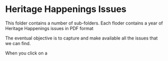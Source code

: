 # Heritage Happenings Issues

This folder contains a number of sub-folders. Each floder contains a year of Heritage Happenings issues in PDF format

The eventual objective is to capture and make available all the issues that we can find.

When you click on a 